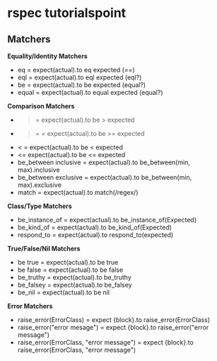 # rspec tutorialspoint

## Matchers
**Equality/Identity Matchers**
- eq = expect(actual).to eq expected (==)
- eql = expect(actual).to eql expected (eql?)
- be = expect(actual).to be expected (equal?)
- equal = expect(actual).to equal expected (equal?)

**Comparison Matchers**
- > = expect(actual).to be > expected
- >= = expect(actual).to be >= expected
- < = expect(actual).to be < expected
- <= expect(actual).to be <= expected
- be_between inclusive = expect(actual).to be_between(min, max).inclusive
- be_between exclusive = expect(actual).to be_between(min, max).exclusive
- match = expect(actual).to match(/regex/)

**Class/Type Matchers**
- be_instance_of = expect(actual).to be_instance_of(Expected)
- be_kind_of = expect(actual).to be_kind_of(Expected)
- respond_to = expect(actual).to respond_to(expected)

**True/False/Nil Matchers**
- be true = expect(actual).to be true
- be false = expect(actual).to be false
- be_truthy = expect(actual).to be_truthy
- be_falsey = expect(actual).to be_falsey
- be_nil = expect(actual).to be nil

**Error Matchers**
- raise_error(ErrorClass) = expect {block}.to raise_error(ErrorClass)
- raise_error("error mesage") = expect {block}.to raise_error("error message")
- raise_error(ErrorClass, "error message") = expect {block}.to raise_error(ErrorClass, "error message")
